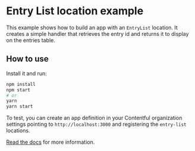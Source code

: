 # Entry List location example
This example shows how to build an app with an `EntryList` location. It creates a simple handler that retrieves the entry id and returns it to display on the entries table.

## How to use

Install it and run:

```bash
npm install
npm start
# or
yarn
yarn start
```

To test, you can create an app definition in your Contentful organization settings pointing to `http://localhost:3000` and registering the `entry-list` locations.

[Read the docs](https://www.contentful.com/developers/docs/extensibility/app-framework/) for more information.

